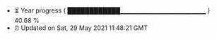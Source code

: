 - ⏳ Year progress { ████████████▁▁▁▁▁▁▁▁▁▁▁▁▁▁▁▁▁▁ } 40.68 %
- ⏰ Updated on Sat, 29 May 2021 11:48:21 GMT

